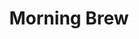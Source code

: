 ---
facebook: https://facebook.com/MorningBrew
instagram: https://instagram.com/morningbrew
linkedin: https://linkedin.com/company/the-morning-brew
logohandle: morningbrew
sort: morningbrew
title: Morning Brew
twitter: https://x.com/MorningBrew
website: https://www.morningbrew.com/
youtube: https://youtube.com/channel/UCqit4NtRDfdEHKX_zgmAwrg
---